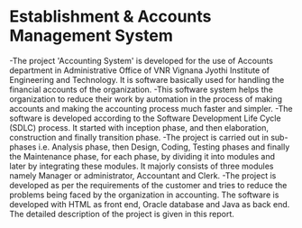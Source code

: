 Establishment & Accounts Management System
==============

-The project 'Accounting System' is developed for the use of Accounts department in Administrative Office of VNR Vignana Jyothi Institute of Engineering and Technology. It is software basically used for handling the financial accounts of the organization.
-This software system helps the organization to reduce their work by automation in the process of making accounts and making the accounting process much faster and simpler.
-The software is developed according to the Software Development Life Cycle (SDLC) process. It started with inception phase, and then elaboration, construction and finally transition phase.
-The project is carried out in sub-phases i.e. Analysis phase, then Design, Coding, Testing phases and finally the Maintenance phase, for each phase, by dividing it into modules and later by integrating these modules. It majorly consists of three modules namely Manager or administrator, Accountant and Clerk.
-The project is developed as per the requirements of the customer and tries to reduce the problems being faced by the organization in accounting.
The software is developed with HTML as front end, Oracle database and Java as back end. The detailed description of the project is given in this report.
